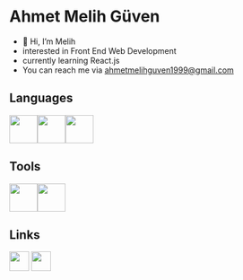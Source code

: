 # Ahmet Melih Güven
- 👋 Hi, I’m Melih
 - interested in Front End Web Development
- currently learning React.js
- You can reach me via ahmetmelihguven1999@gmail.com  
## Languages
<img src="https://user-images.githubusercontent.com/83810014/160295569-6131b1d0-3c90-4c1c-8b4c-db05b6478b4a.svg" width="50px" height="50px"><img src="https://user-images.githubusercontent.com/83810014/160295574-ac05b2ab-12b9-455b-9efa-c6a03348e9d1.svg"
        width="50px" height="50px"><img src="https://user-images.githubusercontent.com/83810014/160295578-53a46de2-4d54-48b3-897a-5447b8f45ca2.svg"
        width="50px" height="50px">

## Tools
<img src="https://user-images.githubusercontent.com/83810014/160295602-6700967a-c8b5-4c3b-ad80-68b3e02ab537.svg"
        width="50px" height="50px"><img src="https://user-images.githubusercontent.com/83810014/160295603-da742cfc-3d3e-49ba-89d0-a693ec2b02e4.svg"
        width="50px" height="50px">

## Links
<a target="_blank" href="https://www.linkedin.com/in/njorthr/"><img src="https://user-images.githubusercontent.com/83810014/153674574-1f1a0280-aecf-40fb-83e4-3e21e5c15483.png" width="35px" height="35px"></a>
<a target="_blank" href="https://www.codewars.com/users/Njorthr"><img src="https://user-images.githubusercontent.com/83810014/153674708-22d26a8e-5e12-492c-bbb6-b902044068ee.svg" width="35px" height="35px"></a>

<!---
Njorthr/Njorthr is a ✨ special ✨ repository because its `README.md` (this file) appears on your GitHub profile.
You can click the Preview link to take a look at your changes.
--->
